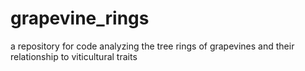 # grapevine_rings
a repository for code analyzing the tree rings of grapevines and their relationship to viticultural traits
